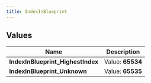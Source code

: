 ```yaml
---
title: IndexInBlueprint
---
```


## Values
| Name | Description |
| ---- | ----------- |
| **IndexInBlueprint_HighestIndex** | Value: **65534** |
| **IndexInBlueprint_Unknown** | Value: **65535** |

